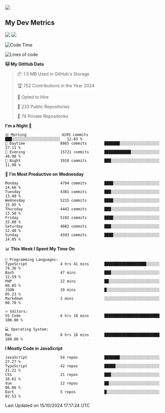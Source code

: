 [<img src="https://img.shields.io/badge/linkedin-%230077B5.svg?&style=for-the-badge&logo=linkedin&logoColor=white" />](https://www.linkedin.com/in/savepong)

<!--
[<img src="https://img.shields.io/badge/pongsiri.pisutakarathada.com-%230077B5.svg?&style=for-the-badge&color=orange" />](https://pongsiri.pisutakarathada.com)
[<img src="https://img.shields.io/badge/apps.saveworld.co-%230077B5.svg?&style=for-the-badge&color=2aa889" />](https://apps.saveworld.co)

[![savepong' github stats](https://github-readme-stats.vercel.app/api?username=savepong&show_icons=true&count_private=true&theme=gotham&hide_border=true&bg_color=00000000&text_color=768390FF)](https://pongsiri.pisutakarathada.com/posts/stats)

[![GitHub Streak](https://github-readme-streak-stats.herokuapp.com?user=savepong&theme=gotham&hide_border=true&background=00000000&dates=768390FF)](https://pongsiri.pisutakarathada.com/posts/stats)

[![Top Langs](https://github-readme-stats.vercel.app/api/top-langs/?username=savepong&layout=compact&langs_count=10&theme=gotham&hide_border=true&bg_color=00000000&text_color=768390FF)](https://pongsiri.pisutakarathada.com/posts/stats)

<!-- [![savepong's wakatime stats](https://github-readme-stats.vercel.app/api/wakatime?username=@savepong&layout=default&theme=gotham&hide_border=true&bg_color=00000000&text_color=768390FF)](https://pongsiri.pisutakarathada.com/posts/stats) -->

## My Dev Metrics

[![](https://komarev.com/ghpvc/?username=savepong&color=blue&label=Profile%20Views)](https://github.com/savepong)
[![](https://img.shields.io/github/followers/savepong?label=GitHub%20Followers)](https://github.com/savepong)

<!--START_SECTION:waka-->
![Code Time](http://img.shields.io/badge/Code%20Time-1%2C552%20hrs%2030%20mins-blue)

![Lines of code](https://img.shields.io/badge/From%20Hello%20World%20I%27ve%20Written-65.0%20million%20lines%20of%20code-blue)

**🐱 My GitHub Data** 

> 📦 1.5 MB Used in GitHub's Storage 
 > 
> 🏆 752 Contributions in the Year 2024
 > 
> 💼 Opted to Hire
 > 
> 📜 233 Public Repositories 
 > 
> 🔑 74 Private Repositories 
 > 
**I'm a Night 🦉** 

```text
🌞 Morning                4195 commits        ███░░░░░░░░░░░░░░░░░░░░░░   12.83 % 
🌆 Daytime                8865 commits        ███████░░░░░░░░░░░░░░░░░░   27.11 % 
🌃 Evening                15721 commits       ████████████░░░░░░░░░░░░░   48.08 % 
🌙 Night                  3918 commits        ███░░░░░░░░░░░░░░░░░░░░░░   11.98 % 
```
📅 **I'm Most Productive on Wednesday** 

```text
Monday                   4794 commits        ████░░░░░░░░░░░░░░░░░░░░░   14.66 % 
Tuesday                  4381 commits        ███░░░░░░░░░░░░░░░░░░░░░░   13.40 % 
Wednesday                5215 commits        ████░░░░░░░░░░░░░░░░░░░░░   15.95 % 
Thursday                 4442 commits        ███░░░░░░░░░░░░░░░░░░░░░░   13.58 % 
Friday                   5192 commits        ████░░░░░░░░░░░░░░░░░░░░░   15.88 % 
Saturday                 4082 commits        ███░░░░░░░░░░░░░░░░░░░░░░   12.48 % 
Sunday                   4593 commits        ████░░░░░░░░░░░░░░░░░░░░░   14.05 % 
```


📊 **This Week I Spent My Time On** 

```text
💬 Programming Languages: 
TypeScript               4 hrs 41 mins       ███████████████████░░░░░░   74.36 % 
Bash                     47 mins             ███░░░░░░░░░░░░░░░░░░░░░░   12.59 % 
PHP                      22 mins             ██░░░░░░░░░░░░░░░░░░░░░░░   06.05 % 
JSON                     19 mins             █░░░░░░░░░░░░░░░░░░░░░░░░   05.23 % 
Markdown                 2 mins              ░░░░░░░░░░░░░░░░░░░░░░░░░   00.70 % 

🔥 Editors: 
VS Code                  6 hrs 18 mins       █████████████████████████   100.00 % 

💻 Operating System: 
Mac                      6 hrs 18 mins       █████████████████████████   100.00 % 
```

**I Mostly Code in JavaScript** 

```text
JavaScript               54 repos            ███████░░░░░░░░░░░░░░░░░░   27.27 % 
TypeScript               42 repos            █████░░░░░░░░░░░░░░░░░░░░   21.21 % 
CSS                      21 repos            ███░░░░░░░░░░░░░░░░░░░░░░   10.61 % 
Vue                      12 repos            ██░░░░░░░░░░░░░░░░░░░░░░░   06.06 % 
Dart                     5 repos             █░░░░░░░░░░░░░░░░░░░░░░░░   02.53 % 
```




 Last Updated on 15/10/2024 17:17:24 UTC
<!--END_SECTION:waka-->

<!--
**savepong/savepong** is a ✨ _special_ ✨ repository because its `README.md` (this file) appears on your GitHub profile.

Here are some ideas to get you started:

- 🔭 I’m currently working on WebComponents and TypeScript.
- 🌱 I’m currently learning ...
- 👯 I’m looking to collaborate on ...
- 🤔 I’m looking for help with ...
- 💬 Ask me about ...
- 📫 How to reach me: ...
- 😄 Pronouns: ...
- ⚡ Fun fact: ...
-->
